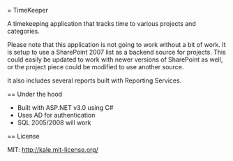 = TimeKeeper

A timekeeping application that tracks time to various projects and categories.

Please note that this application is not going to work without a bit of work. It is setup to use a SharePoint 2007 list as a backend source for projects. This could easily be updated to work with newer versions of SharePoint as well, or the project piece could be modified to use another source.

It also includes several reports built with Reporting Services.

== Under the hood

* Built with ASP.NET v3.0 using C#
* Uses AD for authentication
* SQL 2005/2008 will work

== License

MIT: http://kale.mit-license.org/